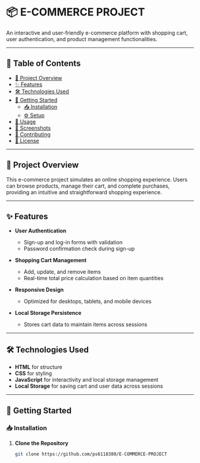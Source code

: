 # 📦 E-COMMERCE PROJECT

An interactive and user-friendly e-commerce platform with shopping cart, user authentication, and product management functionalities.

---

## 📑 Table of Contents

- [📌 Project Overview](#-project-overview)
- [✨ Features](#-features)
- [🛠 Technologies Used](#-technologies-used)
- [🚀 Getting Started](#-getting-started)
  - [📥 Installation](#-installation)
  - [⚙️ Setup](#-setup)
- [📖 Usage](#-usage)
- [📸 Screenshots](#-screenshots)
- [🤝 Contributing](#-contributing)
- [📜 License](#-license)

---

## 📌 Project Overview

This e-commerce project simulates an online shopping experience. Users can browse products, manage their cart, and complete purchases, providing an intuitive and straightforward shopping experience.

---

## ✨ Features

- **User Authentication**
  - Sign-up and log-in forms with validation
  - Password confirmation check during sign-up

- **Shopping Cart Management**
  - Add, update, and remove items
  - Real-time total price calculation based on item quantities

- **Responsive Design**
  - Optimized for desktops, tablets, and mobile devices

- **Local Storage Persistence**
  - Stores cart data to maintain items across sessions

---

## 🛠 Technologies Used

- **HTML** for structure
- **CSS** for styling
- **JavaScript** for interactivity and local storage management
- **Local Storage** for saving cart and user data across sessions

---

## 🚀 Getting Started

### 📥 Installation

1. **Clone the Repository**
   ```bash
   git clone https://github.com/ps6118380/E-COMMERCE-PROJECT
